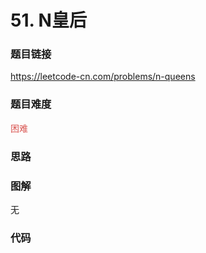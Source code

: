 # 51. N皇后

### 题目链接

https://leetcode-cn.com/problems/n-queens

### 题目难度

<font color=#D9534F>困难</font>

### 思路



### 图解

无

### 代码

```python
```
